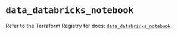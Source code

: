 # `data_databricks_notebook`

Refer to the Terraform Registry for docs: [`data_databricks_notebook`](https://registry.terraform.io/providers/databricks/databricks/1.45.0/docs/data-sources/notebook).
